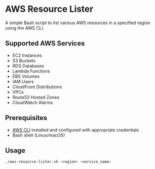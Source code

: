 # AWS Resource Lister

A simple Bash script to list various AWS resources in a specified region using the AWS CLI.

## Supported AWS Services

- EC2 Instances  
- S3 Buckets  
- RDS Databases  
- Lambda Functions  
- EBS Volumes  
- IAM Users  
- CloudFront Distributions  
- VPCs  
- Route53 Hosted Zones  
- CloudWatch Alarms  

## Prerequisites

- [AWS CLI](https://aws.amazon.com/cli/) installed and configured with appropriate credentials  
- Bash shell (Linux/macOS)  

## Usage

```bash
./aws-resource-lister.sh <region> <service_name>
